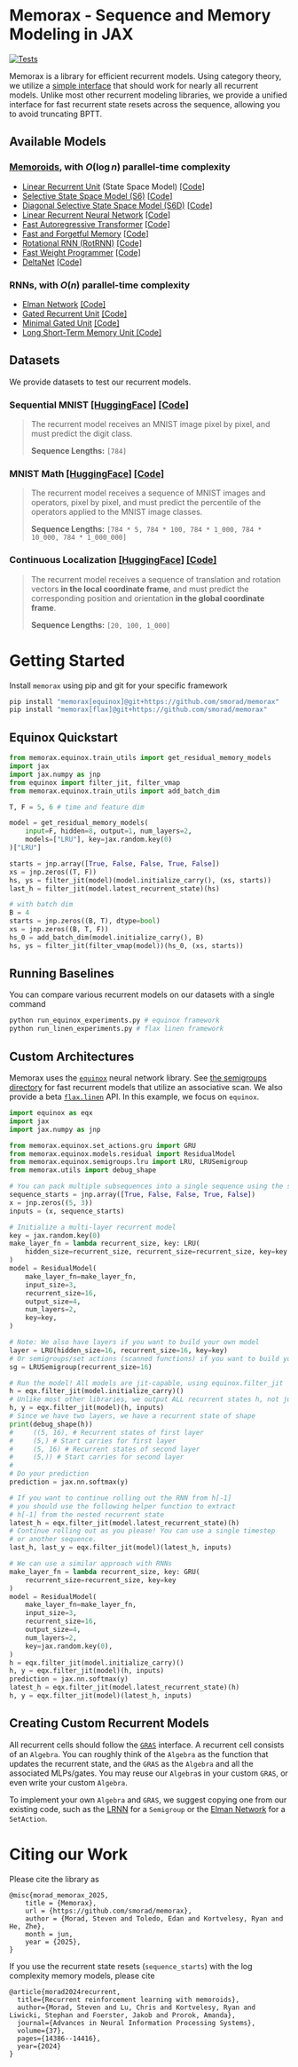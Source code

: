 # Memorax - Sequence and Memory Modeling in JAX

[![Tests](https://github.com/smorad/memorax/actions/workflows/python_app.yaml/badge.svg)](https://github.com/smorad/memorax/actions/workflows/python_app.yaml)

Memorax is a library for efficient recurrent models. Using category theory, we utilize a [simple interface](memorax/equinox/groups.py) that should work for nearly all recurrent models. Unlike most other recurrent modeling libraries, we provide a unified interface for fast recurrent state resets across the sequence, allowing you to avoid truncating BPTT.

## Available Models
### [Memoroids](https://openreview.net/forum?id=nA4Q983a1v), with $O(\log{n})$ parallel-time complexity
- [Linear Recurrent Unit](https://arxiv.org/abs/2303.06349) (State Space Model) [[Code]](memorax/equinox/semigroups/lru.py)
- [Selective State Space Model (S6)](https://arxiv.org/abs/2312.00752) [[Code]](memorax/equinox/semigroups/s6.py)
- [Diagonal Selective State Space Model (S6D)](https://arxiv.org/abs/2312.00752) [[Code]](memorax/equinox/semigroups/s6d.py)
- [Linear Recurrent Neural Network](https://arxiv.org/abs/1709.04057) [[Code]](memorax/equinox/semigroups/lrnn.py)
- [Fast Autoregressive Transformer](https://arxiv.org/abs/2006.16236) [[Code]](memorax/equinox/semigroups/fart.py)
- [Fast and Forgetful Memory](https://arxiv.org/abs/2310.04128) [[Code]](memorax/equinox/semigroups/ffm.py)
- [Rotational RNN (RotRNN)](https://arxiv.org/abs/2407.07239) [[Code]](memorax/equinox/semigroups/spherical.py)
- [Fast Weight Programmer](https://arxiv.org/pdf/2508.08435) [[Code]](memorax/equinox/semigroups/fwp.py)
- [DeltaNet](https://sustcsonglin.github.io/blog/2024/deltanet-2/) [[Code]](memorax/equinox/semigroups/delta.py)

### RNNs, with $O(n)$ parallel-time complexity
- [Elman Network](https://www.sciencedirect.com/science/article/pii/036402139090002E) [[Code]](memorax/equinox/set_actions/elman.py)
- [Gated Recurrent Unit](https://arxiv.org/abs/1412.3555) [[Code]](memorax/equinox/set_actions/gru.py)
- [Minimal Gated Unit](https://arxiv.org/abs/1603.09420) [[Code]](memorax/equinox/set_actions/mgu.py)
- [Long Short-Term Memory Unit ](https://ieeexplore.ieee.org/abstract/document/6795963) [[Code]](memorax/equinox/set_actions/lstm.py)

## Datasets
We provide datasets to test our recurrent models. 

### Sequential MNIST [[HuggingFace]](https://huggingface.co/datasets/ylecun/mnist) [[Code]](memorax/datasets/sequential_mnist.py)
> The recurrent model receives an MNIST image pixel by pixel, and must predict the digit class.
>
> **Sequence Lengths:** `[784]`

### MNIST Math [[HuggingFace]](https://huggingface.co/datasets?sort=trending&search=bolt-lab%2Fmnist-math) [[Code]](memorax/datasets/sequential_mnist.py)
> The recurrent model receives a sequence of MNIST images and operators, pixel by pixel, and must predict the percentile of the operators applied to the MNIST image classes.
>
> **Sequence Lengths:** `[784 * 5, 784 * 100, 784 * 1_000, 784 * 10_000, 784 * 1_000_000]`

### Continuous Localization [[HuggingFace]](https://huggingface.co/datasets?sort=trending&search=bolt-lab%2Fcontinuous-localization) [[Code]](memorax/datasets/sequential_mnist.py)
> The recurrent model receives a sequence of translation and rotation vectors **in the local coordinate frame**, and must predict the corresponding position and orientation **in the global coordinate frame**.
>
> **Sequence Lengths:** `[20, 100, 1_000]`

# Getting Started
Install `memorax` using pip and git for your specific framework
```bash
pip install "memorax[equinox]@git+https://github.com/smorad/memorax"
pip install "memorax[flax]@git+https://github.com/smorad/memorax"
```

## Equinox Quickstart
```python
from memorax.equinox.train_utils import get_residual_memory_models
import jax
import jax.numpy as jnp
from equinox import filter_jit, filter_vmap
from memorax.equinox.train_utils import add_batch_dim

T, F = 5, 6 # time and feature dim

model = get_residual_memory_models(
    input=F, hidden=8, output=1, num_layers=2, 
    models=["LRU"], key=jax.random.key(0)
)["LRU"]

starts = jnp.array([True, False, False, True, False])
xs = jnp.zeros((T, F)) 
hs, ys = filter_jit(model)(model.initialize_carry(), (xs, starts))
last_h = filter_jit(model.latest_recurrent_state)(hs)

# with batch dim
B = 4
starts = jnp.zeros((B, T), dtype=bool)
xs = jnp.zeros((B, T, F))
hs_0 = add_batch_dim(model.initialize_carry(), B)
hs, ys = filter_jit(filter_vmap(model))(hs_0, (xs, starts))
```

## Running Baselines
You can compare various recurrent models on our datasets with a single command
```bash
python run_equinox_experiments.py # equinox framework
python run_linen_experiments.py # flax linen framework
```


## Custom Architectures 
Memorax uses the [`equinox`](https://github.com/patrick-kidger/equinox) neural network library. See [the semigroups directory](memorax/equinox/semigroups) for fast recurrent models that utilize an associative scan. We also provide a beta [`flax.linen`](https://flax-linen.readthedocs.io/en/latest/) API. In this example, we focus on `equinox`.

```python
import equinox as eqx
import jax
import jax.numpy as jnp

from memorax.equinox.set_actions.gru import GRU
from memorax.equinox.models.residual import ResidualModel
from memorax.equinox.semigroups.lru import LRU, LRUSemigroup
from memorax.utils import debug_shape

# You can pack multiple subsequences into a single sequence using the start flag
sequence_starts = jnp.array([True, False, False, True, False])
x = jnp.zeros((5, 3))
inputs = (x, sequence_starts)

# Initialize a multi-layer recurrent model
key = jax.random.key(0)
make_layer_fn = lambda recurrent_size, key: LRU(
    hidden_size=recurrent_size, recurrent_size=recurrent_size, key=key
)
model = ResidualModel(
    make_layer_fn=make_layer_fn,
    input_size=3,
    recurrent_size=16,
    output_size=4,
    num_layers=2,
    key=key,
)

# Note: We also have layers if you want to build your own model
layer = LRU(hidden_size=16, recurrent_size=16, key=key)
# Or semigroups/set actions (scanned functions) if you want to build your own layer
sg = LRUSemigroup(recurrent_size=16)

# Run the model! All models are jit-capable, using equinox.filter_jit
h = eqx.filter_jit(model.initialize_carry)()
# Unlike most other libraries, we output ALL recurrent states h, not just the most recent
h, y = eqx.filter_jit(model)(h, inputs)
# Since we have two layers, we have a recurrent state of shape
print(debug_shape(h))
#     ((5, 16), # Recurrent states of first layer
#     (5,) # Start carries for first layer
#     (5, 16) # Recurrent states of second layer
#     (5,)) # Start carries for second layer
# 
# Do your prediction
prediction = jax.nn.softmax(y)

# If you want to continue rolling out the RNN from h[-1]
# you should use the following helper function to extract
# h[-1] from the nested recurrent state
latest_h = eqx.filter_jit(model.latest_recurrent_state)(h)
# Continue rolling out as you please! You can use a single timestep
# or another sequence.
last_h, last_y = eqx.filter_jit(model)(latest_h, inputs)

# We can use a similar approach with RNNs
make_layer_fn = lambda recurrent_size, key: GRU(
    recurrent_size=recurrent_size, key=key
)
model = ResidualModel(
    make_layer_fn=make_layer_fn,
    input_size=3,
    recurrent_size=16,
    output_size=4,
    num_layers=2,
    key=jax.random.key(0),
)
h = eqx.filter_jit(model.initialize_carry)()
h, y = eqx.filter_jit(model)(h, inputs)
prediction = jax.nn.softmax(y)
latest_h = eqx.filter_jit(model.latest_recurrent_state)(h)
h, y = eqx.filter_jit(model)(latest_h, inputs)
```

## Creating Custom Recurrent Models
All recurrent cells should follow the [`GRAS`](memorax/equinox/gras.py) interface. A recurrent cell consists of an `Algebra`. You can roughly think of the `Algebra` as the function that updates the recurrent state, and the `GRAS` as the `Algebra` and all the associated MLPs/gates. You may reuse our `Algebra`s in your custom `GRAS`, or even write your custom `Algebra`.

To implement your own `Algebra` and `GRAS`, we suggest copying one from our existing code, such as the [LRNN](memorax/equinox/semigroups/lrnn.py) for a `Semigroup` or the [Elman Network](memorax/equinox/set_actions/elman.py) for a `SetAction`.

# Citing our Work
Please cite the library as
```
@misc{morad_memorax_2025,
	title = {Memorax},
	url = {https://github.com/smorad/memorax},
	author = {Morad, Steven and Toledo, Edan and Kortvelesy, Ryan and He, Zhe},
	month = jun,
	year = {2025},
}
```
If you use the recurrent state resets (`sequence_starts`) with the log complexity memory models, please cite
```
@article{morad2024recurrent,
  title={Recurrent reinforcement learning with memoroids},
  author={Morad, Steven and Lu, Chris and Kortvelesy, Ryan and Liwicki, Stephan and Foerster, Jakob and Prorok, Amanda},
  journal={Advances in Neural Information Processing Systems},
  volume={37},
  pages={14386--14416},
  year={2024}
}
```